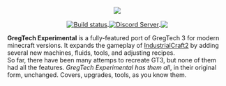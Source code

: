 <p align="center">
  <img src="https://github.com/Su5eD/GregTech-Experimental/blob/readme/src/main/resources/GTE_Logo_medium.png" align="center"/> 
</p>
<p align="center">
  <a href="https://github.com/Su5eD/GregTech-Experimental/actions">
      <img src="https://github.com/Su5eD/GregTech-Experimental/workflows/Build Master/badge.svg"  alt="Build status" align="center" />
  </a>
  <a href="https://discord.gg/bRCvFy9">
    <img src="https://discord.com/api/guilds/728217881514606612/widget.png?style=shield" alt="Discord Server" align="center"/>
  </a>
  <img src="https://www.gnu.org/graphics/lgplv3-88x31.png" align="center"/>
</p>  

**GregTech Experimental** is a fully-featured port of GregTech 3 for modern minecraft versions. It expands the gameplay of [IndustrialCraft2](https://www.curseforge.com/minecraft/mc-mods/industrial-craft) by adding several new machines, fluids, tools, and adjusting recipes.  
So far, there have been many attemps to recreate GT3, but none of them had all the features. *GregTech Experimental has them all*, in their original form, unchanged. Covers, upgrades, tools, as you know them.
